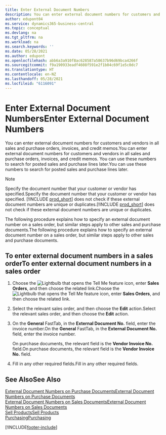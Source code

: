 ```yaml
---
title: Enter External Document Numbers
description: You can enter external document numbers for customers and vendors in all sales and purchase orders, invoices, and credit memos. You can use these numbers to search for posted sales and purchase lines later.
author: edupont04
ms.service: dynamics365-business-central
ms.topic: conceptual
ms.devlang: na
ms.tgt_pltfrm: na
ms.workload: na
ms.search.keywords: ''
ms.date: 05/28/2021
ms.author: edupont
ms.openlocfilehash: abb6a3a910f8ac628587a58637b96d69bca4266f
ms.sourcegitcommit: f9a190933eadf4608f591e2f1b04c69f1e5c0dc7
ms.translationtype: HT
ms.contentlocale: en-NZ
ms.lasthandoff: 05/28/2021
ms.locfileid: "6116091"
---
```

# <a name="enter-external-document-numbers"></a><span data-ttu-id="da4a5-104">Enter External Document Numbers</span><span class="sxs-lookup"><span data-stu-id="da4a5-104">Enter External Document Numbers</span></span>

<span data-ttu-id="da4a5-105">You can enter external document numbers for customers and vendors in all sales and purchase orders, invoices, and credit memos.</span><span class="sxs-lookup"><span data-stu-id="da4a5-105">You can enter external document numbers for customers and vendors in all sales and purchase orders, invoices, and credit memos.</span></span> <span data-ttu-id="da4a5-106">You can use these numbers to search for posted sales and purchase lines later.</span><span class="sxs-lookup"><span data-stu-id="da4a5-106">You can use these numbers to search for posted sales and purchase lines later.</span></span>  

> [!NOTE]
> <span data-ttu-id="da4a5-107">Specify the document number that your customer or vendor has specified.</span><span class="sxs-lookup"><span data-stu-id="da4a5-107">Specify the document number that your customer or vendor has specified.</span></span> <span data-ttu-id="da4a5-108">[!INCLUDE [prod_short](includes/prod_short.md)] does not check if these external document numbers are unique or duplicates.</span><span class="sxs-lookup"><span data-stu-id="da4a5-108">[!INCLUDE [prod_short](includes/prod_short.md)] does not check if these external document numbers are unique or duplicates.</span></span>

<span data-ttu-id="da4a5-109">The following procedure explains how to specify an external document number on a sales order, but similar steps apply to other sales and purchase documents.</span><span class="sxs-lookup"><span data-stu-id="da4a5-109">The following procedure explains how to specify an external document number on a sales order, but similar steps apply to other sales and purchase documents.</span></span>

## <a name="to-enter-external-document-numbers-in-a-sales-order"></a><span data-ttu-id="da4a5-110">To enter external document numbers in a sales order</span><span class="sxs-lookup"><span data-stu-id="da4a5-110">To enter external document numbers in a sales order</span></span>  

1. <span data-ttu-id="da4a5-111">Choose the ![Lightbulb that opens the Tell Me feature](media/ui-search/search_small.png "Tell me what you want to do") icon, enter **Sales Orders**, and then choose the related link.</span><span class="sxs-lookup"><span data-stu-id="da4a5-111">Choose the ![Lightbulb that opens the Tell Me feature](media/ui-search/search_small.png "Tell me what you want to do") icon, enter **Sales Orders**, and then choose the related link.</span></span>  
2. <span data-ttu-id="da4a5-112">Select the relevant sales order, and then choose the **Edit** action.</span><span class="sxs-lookup"><span data-stu-id="da4a5-112">Select the relevant sales order, and then choose the **Edit** action.</span></span>  
3. <span data-ttu-id="da4a5-113">On the **General** FastTab, in the **External Document No.** field, enter the invoice number.</span><span class="sxs-lookup"><span data-stu-id="da4a5-113">On the **General** FastTab, in the **External Document No.** field, enter the invoice number.</span></span>  

    <span data-ttu-id="da4a5-114">On purchase documents, the relevant field is the **Vendor Invoice No.** field.</span><span class="sxs-lookup"><span data-stu-id="da4a5-114">On purchase documents, the relevant field is the **Vendor Invoice No.** field.</span></span>
4. <span data-ttu-id="da4a5-115">Fill in any other required fields.</span><span class="sxs-lookup"><span data-stu-id="da4a5-115">Fill in any other required fields.</span></span>  

## <a name="see-also"></a><span data-ttu-id="da4a5-116">See Also</span><span class="sxs-lookup"><span data-stu-id="da4a5-116">See Also</span></span>

[<span data-ttu-id="da4a5-117">External Document Numbers on Purchase Documents</span><span class="sxs-lookup"><span data-stu-id="da4a5-117">External Document Numbers on Purchase Documents</span></span>](purchasing-ext-doc-no.md)  
[<span data-ttu-id="da4a5-118">External Document Numbers on Sales Documents</span><span class="sxs-lookup"><span data-stu-id="da4a5-118">External Document Numbers on Sales Documents</span></span>](sales-how-invoice-sales.md#external-document-numbers)  
[<span data-ttu-id="da4a5-119">Sell Products</span><span class="sxs-lookup"><span data-stu-id="da4a5-119">Sell Products</span></span>](sales-how-sell-products.md)  
[<span data-ttu-id="da4a5-120">Purchasing</span><span class="sxs-lookup"><span data-stu-id="da4a5-120">Purchasing</span></span>](purchasing-manage-purchasing.md)  

[!INCLUDE[footer-include](includes/footer-banner.md)]